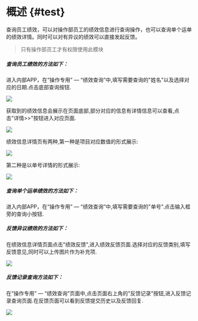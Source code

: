 # 概述 {#test}

查询员工绩效，可以对操作部员工的绩效信息进行查询操作，也可以查询单个运单的绩效详情。同时可以对有异议的绩效可以直接发起反馈。

> 只有操作部员工才有权限使用此模块

##### 查询员工绩效的方法如下：

进入内部APP，在“操作专用” — “绩效查询”中,填写需要查询的"姓名"以及选择对应的日期.点击底部查询按钮.

![](/assets/IMG_0133.PNG)

获取到的绩效信息会展示在页面底部,部分对应的信息有详情信息可以查看,点击"详情&gt;&gt;"按钮进入对应页面.

![](/assets/IMG_0128.PNG)

绩效信息详情页有两种,第一种是项目对应数值的形式展示:

![](/assets/IMG_0129.PNG)

第二种是以单号详情的形式展示:

![](/assets/IMG_0130.PNG)

##### 查询单个运单绩效的方法如下：

进入内部APP，在“操作专用” — “绩效查询”中,填写需要查询的"单号".点击输入框旁的查询小按钮.



##### 反馈异议绩效的方法如下：

在绩效信息详情页面点击"绩效反馈",进入绩效反馈页面.选择对应的反馈类别,填写反馈意见,同时可以上传图片作为补充项.

![](/assets/IMG_0131.PNG)



##### 反馈记录查询方法如下：

在“操作专用” — “绩效查询”页面中,点击页面右上角的"反馈记录"按钮,进入反馈记录查询页面.在反馈页面可以看到反馈提交历史以及反馈回复.

![](/assets/IMG_0132.PNG)


